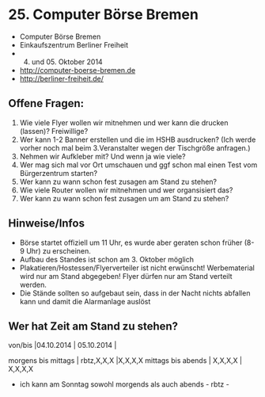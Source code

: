 # 25. Computer Börse Bremen

* Computer Börse Bremen
* Einkaufszentrum Berliner Freiheit
* 04. und 05. Oktober 2014
* http://computer-boerse-bremen.de
* http://berliner-freiheit.de/

## Offene Fragen:

1. Wie viele Flyer wollen wir mitnehmen und wer kann die drucken (lassen)? Freiwillige?
2. Wer kann 1-2 Banner erstellen und die im HSHB ausdrucken? (Ich werde vorher noch mal beim 3.Veranstalter wegen der Tischgröße anfragen.)
3. Nehmen wir Aufkleber mit? Und wenn ja wie viele? 
4. Wer mag sich mal vor Ort umschauen und ggf schon mal einen Test vom Bürgerzentrum starten?
5. Wer kann zu wann schon  fest zusagen am Stand zu stehen?
6. Wie viele Router wollen wir mitnehmen und wer organsisiert das?
7. Wer kann zu wann schon fest zusagen um am Stand zu stehen?

## Hinweise/Infos

* Börse startet offiziell um 11 Uhr, es wurde aber geraten schon früher (8-9 Uhr) zu erscheinen.
* Aufbau des Standes ist schon am 3. Oktober möglich
* Plakatieren/Hostessen/Flyerverteiler ist nicht erwünscht! Werbematerial wird nur am Stand abgegeben! Flyer dürfen nur am Stand verteilt werden.
* Die Stände sollten so aufgebaut sein, dass in der Nacht nichts abfallen kann und damit die Alarmanlage auslöst


## Wer hat Zeit am Stand zu stehen?

von/bis             |04.10.2014    | 05.10.2014 |

morgens bis mittags |	rbtz,X,X,X |X,X,X,X
mittags bis abends  | X,X,X,X      |  X,X,X,X

* ich kann am Sonntag sowohl morgends als auch abends - rbtz -
